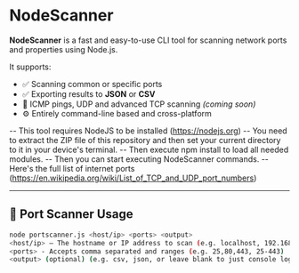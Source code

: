 # NodeScanner

**NodeScanner** is a fast and easy-to-use CLI tool for scanning network ports and properties using Node.js.

It supports:

- ✅ Scanning common or specific ports
- ✅ Exporting results to **JSON** or **CSV**
- 🚧 ICMP pings, UDP and advanced TCP scanning *(coming soon)*
- ⚙️ Entirely command-line based and cross-platform

-- This tool requires NodeJS to be installed (https://nodejs.org)
-- You need to extract the ZIP file of this repository and then set your current directory to it in your device's terminal.
-- Then execute npm install to load all needed modules.
-- Then you can start executing NodeScanner commands.
-- Here's the full list of internet ports (https://en.wikipedia.org/wiki/List_of_TCP_and_UDP_port_numbers)

---

## 🔧 Port Scanner Usage

```bash
node portscanner.js <host/ip> <ports> <output>
<host/ip> — The hostname or IP address to scan (e.g. localhost, 192.168.1.1)
<ports> - Accepts comma separated and ranges (e.g. 25,80,443, 25-443)
<output> (optional) (e.g. csv, json, or leave blank to just console log)
